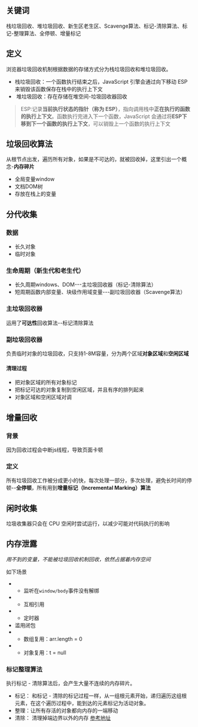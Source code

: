 ## 关键词

栈垃圾回收、堆垃圾回收、新生区老生区、Scavenge算法、标记-清除算法、标记-整理算法、全停顿、增量标记

## 定义
浏览器垃圾回收机制根据数据的存储方式分为栈垃圾回收和堆垃圾回收。
- 栈垃圾回收：一个函数执行结束之后，JavaScript 引擎会通过向下移动 ESP 来销毁该函数保存在栈中的执行上下文
-  堆垃圾回收：存在存储在堆空间-垃圾回收器回收

>ESP:记录**当前执行状态的指针（称为 ESP）**，指向调用栈中**正在执行的函数的执行上下文**。函数执行完进入下一个函数，JavaScript 会通过将**ESP下移到下一个函数的执行上下文**，可以销毁上一个函数的执行上下文


## 垃圾回收算法

从根节点出发，遍历所有对象，如果是不可达的，就被回收掉，这里引出一个概念-**内存碎片**

- 全局变量window
- 文档DOM树
- 存放在栈上的变量

## 分代收集

### 数据
- 长久对象
- 临时对象
### 生命周期（新生代和老生代）
- 长久周期windows、DOM---主垃圾回收器（标记-清除算法）
- 短周期函数内部变量、块级作用域变量---副垃圾回收器（Scavenge算法）

### 主垃圾回收器
运用了**可达性**回收算法--标记清除算法

### 副垃圾回收器
负责临时对象的垃圾回收，只支持1-8M容量，分为两个区域**对象区域**和**空闲区域**
#### 清理过程
- 把对象区域的所有对象标记
- 把标记可达的对象复制到空闲区域，并且有序的排列起来
- 对象区域和空闲区域对调

## 增量回收
### 背景
因为回收过程会中断js线程，导致页面卡顿
### 定义
所有垃圾回收工作被分成更小的快，每次处理一部分，多次处理，避免长时间的停顿--**全停顿**，所有用到**增量标记（Incremental Marking）算法**

## 闲时收集

垃圾收集器只会在 CPU 空闲时尝试运行，以减少可能对代码执行的影响

## 内存泄露

_用不到的变量，不能被垃圾回收机制回收，依然占据着内存空间_

如下场景
- -   监听在`window/body`事件没有解绑
- -   互相引用
- -   定时器
- 滥用闭包
- -   数组复用：arr.length = 0
- -   对象复用：t = null

### 标记整理算法

执行标记 - 清除算法后，会产生大量不连续的内存碎片。

- 标记： 和标记 - 清除的标记过程一样，从一组根元素开始，递归遍历这组根元素，在这个遍历过程中，能到达的元素标记为活动对象。
- 整理：让所有存活的对象都向内存的一端移动
- 清除： 清理掉端边界以外的内存
[参考地址](https://blog.csdn.net/yingmd2020/article/details/117928175)